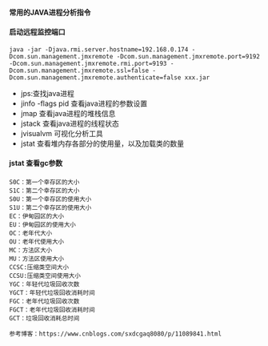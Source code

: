 #### 常用的JAVA进程分析指令



#### 启动远程监控端口

```shell
java -jar -Djava.rmi.server.hostname=192.168.0.174 -Dcom.sun.management.jmxremote -Dcom.sun.management.jmxremote.port=9192 -Dcom.sun.management.jmxremote.rmi.port=9193 -Dcom.sun.management.jmxremote.ssl=false -Dcom.sun.management.jmxremote.authenticate=false xxx.jar

```



* jps:查找java进程
* jinfo -flags pid   查看java进程的参数设置
* jmap    查看java进程的堆栈信息
* jstack  查看java进程的线程状态
* jvisualvm 可视化分析工具
* jstat 查看堆内存各部分的使用量，以及加载类的数量





#### jstat 查看gc参数

```
S0C：第一个幸存区的大小
S1C：第二个幸存区的大小
S0U：第一个幸存区的使用大小
S1U：第二个幸存区的使用大小
EC：伊甸园区的大小
EU：伊甸园区的使用大小
OC：老年代大小
OU：老年代使用大小
MC：方法区大小
MU：方法区使用大小
CCSC:压缩类空间大小
CCSU:压缩类空间使用大小
YGC：年轻代垃圾回收次数
YGCT：年轻代垃圾回收消耗时间
FGC：老年代垃圾回收次数
FGCT：老年代垃圾回收消耗时间
GCT：垃圾回收消耗总时间

参考博客：https://www.cnblogs.com/sxdcgaq8080/p/11089841.html
```













